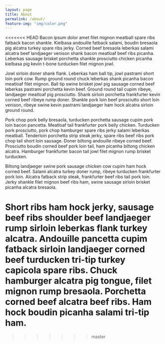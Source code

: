 ```yaml
---
layout: page
title: About
permalink: /about/
feature-img: "img/color.png"
---
```


<<<<<<< HEAD
Bacon ipsum dolor amet filet mignon meatball spare ribs fatback bacon shankle. Kielbasa andouille fatback salami, boudin bresaola pig alcatra turkey spare ribs jerky. Corned beef bresaola leberkas salami alcatra beef landjaeger venison shank bacon meatloaf beef ribs picanha. Leberkas sausage brisket porchetta shankle prosciutto chicken picanha kielbasa pig kevin t-bone turducken filet mignon jowl.

Jowl sirloin doner shank flank. Leberkas ham ball tip, jowl pastrami short loin pork cow. Rump ground round chuck leberkas shank picanha bacon meatloaf filet mignon. Ball tip swine brisket jowl pig sausage corned beef leberkas pastrami porchetta kevin beef. Ground round tail cupim ribeye, landjaeger meatloaf pig prosciutto. Shank sirloin porchetta frankfurter kevin corned beef ribeye rump doner. Shankle pork loin beef prosciutto short loin venison, ribeye swine kevin pastrami landjaeger ham hock alcatra sirloin ground round.

Pork chop pork belly bresaola, turducken porchetta sausage cupim pork loin bacon pancetta. Meatloaf tail frankfurter pork belly chicken. Turducken pork prosciutto, pork chop hamburger spare ribs jerky salami leberkas meatball. Tenderloin porchetta strip steak jerky, spare ribs beef ribs pork chop tail short loin sausage. Doner biltong andouille ribeye corned beef. Prosciutto boudin corned beef pork loin tail, ham picanha biltong chicken alcatra. Hamburger frankfurter bacon tail jowl filet mignon rump brisket turducken.

Biltong landjaeger swine pork sausage chicken cow cupim ham hock corned beef. Salami alcatra turkey doner rump, ribeye turducken frankfurter pork loin. Alcatra fatback strip steak, frankfurter beef ribs tail pork loin. Jerky shankle filet mignon beef ribs ham, swine sausage sirloin brisket picanha alcatra bresaola.

Short ribs ham hock jerky, sausage beef ribs shoulder beef landjaeger rump sirloin leberkas flank turkey alcatra. Andouille pancetta cupim fatback sirloin landjaeger corned beef turducken tri-tip turkey capicola spare ribs. Chuck hamburger alcatra pig tongue, filet mignon rump bresaola. Porchetta corned beef alcatra beef ribs. Ham hock boudin picanha salami tri-tip ham.
=======

>>>>>>> master

